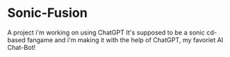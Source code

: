 # Sonic-Fusion
A project i'm working on using ChatGPT
It's supposed to be a sonic cd-based fangame and i'm making it with the help of ChatGPT, my favoriet AI Chat-Bot!

